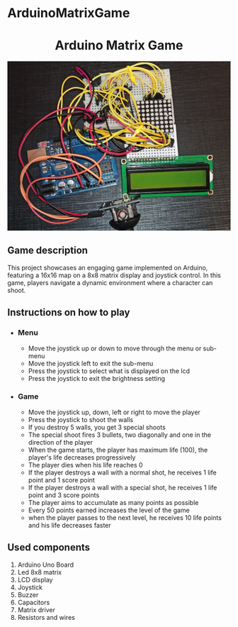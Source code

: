 # ArduinoMatrixGame
<h1 align="center">Arduino Matrix Game</h1>

<p align="center">
  <img src="https://github.com/Moarcas/ArduinoMatrixGame/blob/master/game.jpg" alt=" Matrix Game Photo">
</p>

<h2>Game description</h2>
<p>
This project showcases an engaging game implemented on Arduino, featuring a 16x16 map on a 8x8 matrix display and joystick control. In this game, players navigate a dynamic environment where a character can shoot.  
</p>

<h2>Instructions on how to play</h2>
<ul>
  <li>
    <h3>Menu</h3>
    <ul>
      <li>Move the joystick up or down to move through the menu or sub-menu</li>
      <li>Move the joystick left to exit the sub-menu</li>
      <li>Press the joystick to select what is displayed on the lcd</li>
      <li>Press the joystick to exit the brightness setting</li>
    </ul>
  </li>
  <li>
    <h3>Game</h3>
    <ul>
      <li>Move the joystick up, down, left or right to move the player</li>
      <li>Press the joystick to shoot the walls</li>
      <li>If you destroy 5 walls, you get 3 special shoots</li>
      <li>The special shoot fires 3 bullets, two diagonally and one in the direction of the player</li>
      <li>When the game starts, the player has maximum life (100), the player's life decreases progressively</li>
      <li>The player dies when his life reaches 0</li>
      <li>If the player destroys a wall with a normal shot, he receives 1 life point and 1 score point</li>
      <li>If the player destroys a wall with a special shot, he receives 1 life point and 3 score points</li>
      <li>The player aims to accumulate as many points as possible</li>
      <li>Every 50 points earned increases the level of the game</li>
      <li>when the player passes to the next level, he receives 10 life points and his life decreases faster</li>
    </ul>
  </li>
</ul>

<h2>Used components</h2>
<ol>
  <li>Arduino Uno Board</li>
  <li>Led 8x8 matrix</li>
  <li>LCD display</li>
  <li>Joystick</li>
  <li>Buzzer</li>
  <li>Capacitors</li>
  <li>Matrix driver</li>
  <li>Resistors and wires</li>
</ol>

